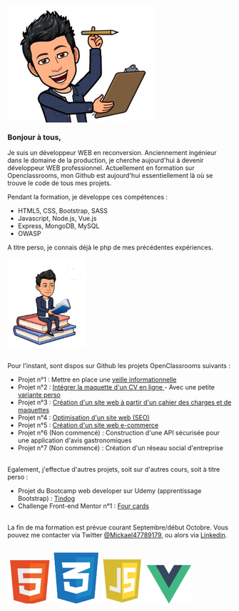 <img src="https://github.com/Mikev60/Mikev60/blob/master/Capture.PNG" align="center" />

### Bonjour à tous, 

Je suis un développeur WEB en reconversion. Anciennement ingénieur dans le domaine de la production, je cherche aujourd'hui à devenir développeur WEB professionnel. 
Actuellement en formation sur Openclassrooms, mon Github est aujourd'hui essentiellement là où se trouve le code de tous mes projets.

Pendant la formation, je développe ces compétences :
- HTML5, CSS, Bootstrap, SASS
- Javascript, Node.js, Vue.js
- Express, MongoDB, MySQL
- OWASP
  
A titre perso, je connais déjà le php de mes précédentes expériences.

 <img src="https://github.com/Mikev60/Mikev60/blob/master/Capture2.PNG" align="center" />


<br />Pour l'instant, sont dispos sur Github les projets OpenClassrooms suivants : 

- Projet n°1 : Mettre en place une <a href="https://twitter.com/Mickael47789179">veille informationnelle</a>
- Projet n°2 : <a href="https://mikev60.github.io/OC_Projet_2_CV/">Intégrer la maquette d'un CV en ligne </a> - Avec une petite <a href="https://mikev60.github.io/CV_Perso/">variante perso</a>
- Projet n°3 : <a href="https://mikev60.github.io/OC_Projet_3_OMF/">Création d'un site web à partir d'un cahier des charges et de maquettes</a>
- Projet n°4 : <a href="https://mikev60.github.io/OC_Projet_4_SEO/">Optimisation d'un site web (SEO)</a>
- Projet n°5 : <a href="https://github.com/Mikev60/OC_Projet_5_Ecommerce">Création d'un site web e-commerce</a>
- Projet n°6 (Non commencé) : Construction d'une API sécurisée pour une application d'avis gastronomiques
- Projet n°7 (Non commencé) : Création d'un réseau social d'entreprise

<br />Egalement, j'effectue d'autres projets, soit sur d'autres cours, soit à titre perso : 

- Projet du Bootcamp web developer sur Udemy (apprentissage Bootstrap) : <a href="https://mikev60.github.io/Tindog/"> Tindog </a>
- Challenge Front-end Mentor n°1 : <a href="https://mikev60.github.io/FEM_four_cards/">Four cards</a>

<br />La fin de ma formation est prévue courant Septembre/début Octobre. Vous pouvez me contacter via Twitter <a href="https://twitter.com/Mickael47789179">@Mickael47789179</a>, ou alors via <a href="https://www.linkedin.com/in/mickael-vermand-3351ba88/">Linkedin</a>.

<br /><img height:100 width=100 src="https://github.com/Mikev60/Mikev60/blob/master/HTML5.png" /> <img height:100 width=100 src="https://github.com/Mikev60/Mikev60/blob/master/CSS3.png" /> <img height:100 width=100 src="https://github.com/Mikev60/Mikev60/blob/master/js.png" /> <img height:100 width=100 src="https://github.com/Mikev60/Mikev60/blob/master/1200px-Vue.js_Logo_2.svg.png" /> 
